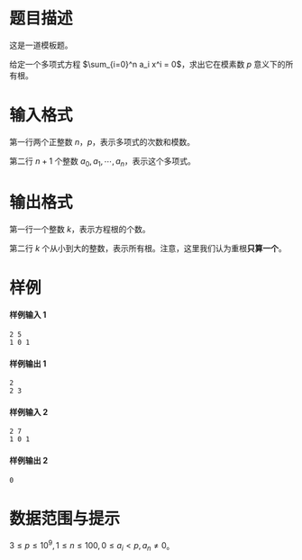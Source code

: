 
# 题目描述

这是一道模板题。

给定一个多项式方程 $\sum_{i=0}^n a_i x^i = 0$，求出它在模素数 $p$ 意义下的所有根。




# 输入格式

第一行两个正整数 $n$，$p$，表示多项式的次数和模数。

第二行 $n+1$ 个整数 $a_0,a_1,\cdots,a_n$，表示这个多项式。


# 输出格式

第一行一个整数 $k$，表示方程根的个数。

第二行 $k$ 个从小到大的整数，表示所有根。注意，这里我们认为重根**只算一个**。

# 样例

#### 样例输入 1
```plain
2 5
1 0 1
```

#### 样例输出 1
```plain
2
2 3
```

#### 样例输入 2
```plain
2 7
1 0 1
```

#### 样例输出 2
```plain
0
```


# 数据范围与提示

$3\le p\le 10^9,1\le n\le 100,0\le a_i< p,a_n\neq 0$。


